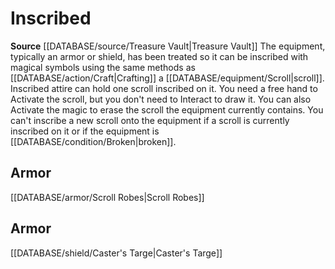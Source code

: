 ﻿---
id: '480'
name: Inscribed
rarity: Common
source: '[[DATABASE/source/Treasure Vault|Treasure Vault]]'
trait:
- Inscribed
type: Trait

---
# Inscribed

**Source** [[DATABASE/source/Treasure Vault|Treasure Vault]] 
The equipment, typically an armor or shield, has been treated so it can be inscribed with magical symbols using the same methods as [[DATABASE/action/Craft|Crafting]] a [[DATABASE/equipment/Scroll|scroll]]. Inscribed attire can hold one scroll inscribed on it. You need a free hand to Activate the scroll, but you don't need to Interact to draw it. You can also Activate the magic to erase the scroll the equipment currently contains. You can't inscribe a new scroll onto the equipment if a scroll is currently inscribed on it or if the equipment is [[DATABASE/condition/Broken|broken]].

## Armor

[[DATABASE/armor/Scroll Robes|Scroll Robes]]

## Armor

[[DATABASE/shield/Caster's Targe|Caster's Targe]]